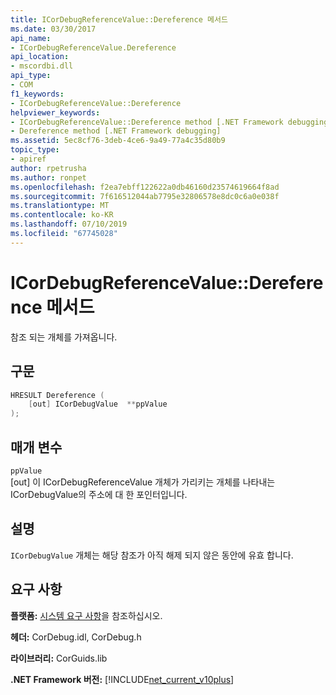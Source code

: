 ```yaml
---
title: ICorDebugReferenceValue::Dereference 메서드
ms.date: 03/30/2017
api_name:
- ICorDebugReferenceValue.Dereference
api_location:
- mscordbi.dll
api_type:
- COM
f1_keywords:
- ICorDebugReferenceValue::Dereference
helpviewer_keywords:
- ICorDebugReferenceValue::Dereference method [.NET Framework debugging]
- Dereference method [.NET Framework debugging]
ms.assetid: 5ec8cf76-3deb-4ce6-9a49-77a4c35d80b9
topic_type:
- apiref
author: rpetrusha
ms.author: ronpet
ms.openlocfilehash: f2ea7ebff122622a0db46160d23574619664f8ad
ms.sourcegitcommit: 7f616512044ab7795e32806578e8dc0c6a0e038f
ms.translationtype: MT
ms.contentlocale: ko-KR
ms.lasthandoff: 07/10/2019
ms.locfileid: "67745028"
---
```

# <a name="icordebugreferencevaluedereference-method"></a>ICorDebugReferenceValue::Dereference 메서드
참조 되는 개체를 가져옵니다.  
  
## <a name="syntax"></a>구문  
  
```cpp  
HRESULT Dereference (  
    [out] ICorDebugValue  **ppValue  
);  
```  
  
## <a name="parameters"></a>매개 변수  
 `ppValue`  
 [out] 이 ICorDebugReferenceValue 개체가 가리키는 개체를 나타내는 ICorDebugValue의 주소에 대 한 포인터입니다.  
  
## <a name="remarks"></a>설명  
 `ICorDebugValue` 개체는 해당 참조가 아직 해제 되지 않은 동안에 유효 합니다.  
  
## <a name="requirements"></a>요구 사항  
 **플랫폼:** [시스템 요구 사항](../../../../docs/framework/get-started/system-requirements.md)을 참조하십시오.  
  
 **헤더:** CorDebug.idl, CorDebug.h  
  
 **라이브러리:** CorGuids.lib  
  
 **.NET Framework 버전:** [!INCLUDE[net_current_v10plus](../../../../includes/net-current-v10plus-md.md)]

